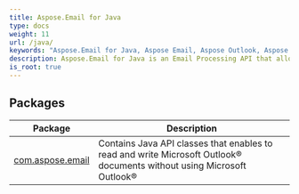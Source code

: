```yaml
---
title: Aspose.Email for Java
type: docs
weight: 11
url: /java/
keywords: "Aspose.Email for Java, Aspose Email, Aspose Outlook, Aspose MSG, Aspose API Reference."
description: Aspose.Email for Java is an Email Processing API that allows the developers to work with email formats, protocols and services without using Microsoft Outlook® or Office Automation.
is_root: true
---
```

## Packages
| Package | Description |
| --- | --- |
| [com.aspose.email](./com.aspose.email) | Contains Java API classes that enables to read and write Microsoft Outlook® documents without using Microsoft Outlook® |
